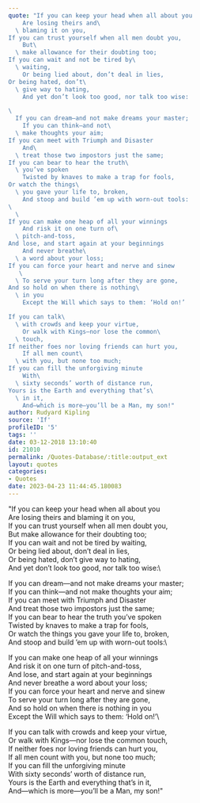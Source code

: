 ```yaml
---
quote: "If you can keep your head when all about you
    Are losing theirs and\
  \ blaming it on you,
If you can trust yourself when all men doubt you,
    But\
  \ make allowance for their doubting too;
If you can wait and not be tired by\
  \ waiting,
    Or being lied about, don’t deal in lies,
Or being hated, don’t\
  \ give way to hating,
    And yet don’t look too good, nor talk too wise:

\
  If you can dream—and not make dreams your master;
    If you can think—and not\
  \ make thoughts your aim;
If you can meet with Triumph and Disaster
    And\
  \ treat those two impostors just the same;
If you can bear to hear the truth\
  \ you’ve spoken
    Twisted by knaves to make a trap for fools,
Or watch the things\
  \ you gave your life to, broken,
    And stoop and build ’em up with worn-out tools:
\
  \
If you can make one heap of all your winnings
    And risk it on one turn of\
  \ pitch-and-toss,
And lose, and start again at your beginnings
    And never breathe\
  \ a word about your loss;
If you can force your heart and nerve and sinew
   \
  \ To serve your turn long after they are gone,
And so hold on when there is nothing\
  \ in you
    Except the Will which says to them: ‘Hold on!’

If you can talk\
  \ with crowds and keep your virtue,
    Or walk with Kings—nor lose the common\
  \ touch,
If neither foes nor loving friends can hurt you,
    If all men count\
  \ with you, but none too much;
If you can fill the unforgiving minute
    With\
  \ sixty seconds’ worth of distance run,
Yours is the Earth and everything that’s\
  \ in it,
    And—which is more—you’ll be a Man, my son!"
author: Rudyard Kipling
source: 'If'
profileID: '5'
tags: ''
date: 03-12-2018 13:10:40
id: 21010
permalink: /Quotes-Database/:title:output_ext
layout: quotes
categories:
- Quotes
date: 2023-04-23 11:44:45.180083
---
```

"If you can keep your head when all about you\
    Are losing theirs and blaming it on you,\
If you can trust yourself when all men doubt you,\
    But make allowance for their doubting too;\
If you can wait and not be tired by waiting,\
    Or being lied about, don’t deal in lies,\
Or being hated, don’t give way to hating,\
    And yet don’t look too good, nor talk too wise:\

If you can dream—and not make dreams your master;\
    If you can think—and not make thoughts your aim;\
If you can meet with Triumph and Disaster\
    And treat those two impostors just the same;\
If you can bear to hear the truth you’ve spoken\
    Twisted by knaves to make a trap for fools,\
Or watch the things you gave your life to, broken,\
    And stoop and build ’em up with worn-out tools:\

If you can make one heap of all your winnings\
    And risk it on one turn of pitch-and-toss,\
And lose, and start again at your beginnings\
    And never breathe a word about your loss;\
If you can force your heart and nerve and sinew\
    To serve your turn long after they are gone,\
And so hold on when there is nothing in you\
    Except the Will which says to them: ‘Hold on!’\

If you can talk with crowds and keep your virtue,\
    Or walk with Kings—nor lose the common touch,\
If neither foes nor loving friends can hurt you,\
    If all men count with you, but none too much;\
If you can fill the unforgiving minute\
    With sixty seconds’ worth of distance run,\
Yours is the Earth and everything that’s in it,\
    And—which is more—you’ll be a Man, my son!"

